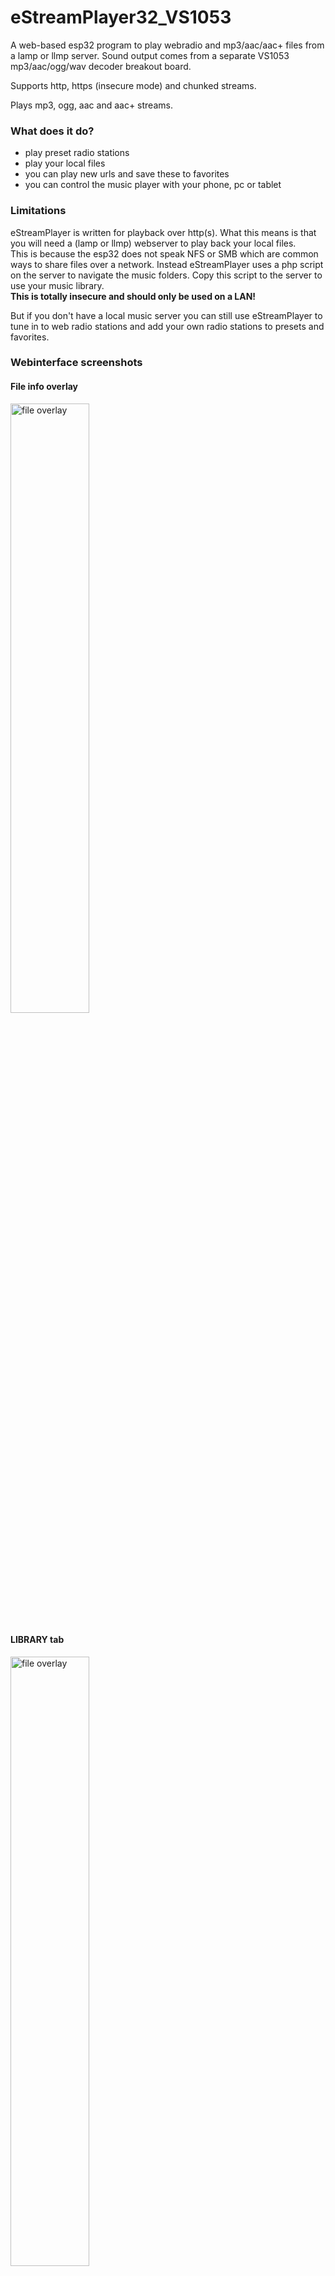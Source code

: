 # eStreamPlayer32_VS1053

A web-based esp32 program to play webradio and mp3/aac/aac+ files from a lamp or llmp server.
Sound output comes from a separate VS1053 mp3/aac/ogg/wav decoder breakout board.

Supports http, https (insecure mode) and chunked streams.

Plays mp3, ogg, aac and aac+ streams.

### What does it do?

-  play preset radio stations
-  play your local files
-  you can play new urls and save these to favorites
-  you can control the music player with your phone, pc or tablet


### Limitations

eStreamPlayer is written for playback over http(s). What this means is that you will need a (lamp or llmp) webserver to play back your local files.<br>This is because the esp32 does not speak NFS or SMB which are common ways to share files over a network. Instead eStreamPlayer uses a php script on the server to navigate the music folders. Copy this script to the server to use your music library.<br>**This is totally insecure and should only be used on a LAN!**

But if you don't have a local music server you can still use eStreamPlayer to tune in to web radio stations and add your own radio stations to presets and favorites.

### Webinterface screenshots

#### File info overlay

<img src="https://user-images.githubusercontent.com/24290108/144031653-fae792d3-9465-43a3-be7a-48b92bd972c8.png" width="50%" alt="file overlay">

#### LIBRARY tab

<img src="https://user-images.githubusercontent.com/24290108/144031862-9764fe6c-6f84-4a2f-b6ad-5aeee999f056.png" width="50%" alt="file overlay">

#### WEBRADIO tab

<img src="https://user-images.githubusercontent.com/24290108/144031827-298cceee-6e40-4bb0-b107-6b7cefe11623.png" width="50%" alt="file overlay">

#### FAVORITES tab

<img src="https://user-images.githubusercontent.com/24290108/144031557-07e7238e-2e8f-4876-b297-31c82878e1af.png" width="50%" alt="file overlay">

### Setup

Use [the latest ESP32 Arduino Core version.](https://github.com/espressif/arduino-esp32/releases/latest)

1.  Download and install [ESP_VS1053_Library](https://github.com/baldram/ESP_VS1053_Library/releases/latest), [ESP32_VS1053_Stream](https://github.com/CelliesProjects/ESP32_VS1053_Stream), [AsyncTCP](https://github.com/me-no-dev/AsyncTCP) and  [ESPAsyncWebServer](https://github.com/me-no-dev/ESPAsyncWebServer) in the Arduino libraries folder.
2.  Download and unzip the [latest eStreamPlayer release](https://github.com/CelliesProjects/eStreamPlayer32_VS1053/releases/latest).
3.  Copy the php script (found in the `copy to server` folder) to your music folder on the server.
4.  Open `eStreamPlayer_vs1053.ino` in the Arduino IDE.
5.  Select `Tools->Partition Scheme->No OTA(2MB APP/2MB FATFS`).
<br>If your board does not have that option you can select `ESP32 Dev Module` in `Tools->Board`.
6.  Open `system_setup.h` and set your wifi credentials and set `SCRIPT_URL` to the php script location set in step #3.<br>Set up `LIBRARY_USER` and `LIBRARY_PWD` if your local library requires login.
7.  Flash the sketch to your esp32. Set `Tools->Core Debug Level->Info` before you flash so you can grab the ip address from the serial port.
8.  On first boot or after a flash erase the fatfs has to be formatted. This will take a couple of seconds.
<br>You can monitor the boot/formatting progress on the serial port.
<br>Flashing an update will not erase the fatfs data.
<br>**Note:** Take care to select the same partition table when updating otherwise the partition will be formatted.
9.  Browse to the ip address shown on the serial port.

### Software needed

-  [ESP_VS1053_Library](https://github.com/baldram/ESP_VS1053_Library/releases/latest) -> [GNU General Public License v3.0](https://github.com/baldram/ESP_VS1053_Library/blob/master/LICENSE.md)
-  [ESP32_VS1053_Stream](https://github.com/CelliesProjects/ESP32_VS1053_Stream) -> [MIT license](https://github.com/CelliesProjects/ESP32_VS1053_Stream/blob/master/LICENSE.md).
-  [AsyncTCP](https://github.com/me-no-dev/AsyncTCP) (LGPL-3.0 License)
-  [ESPAsyncWebServer](https://github.com/me-no-dev/ESPAsyncWebServer) (LGPL-3.0 License)
-  A [lamp](https://en.wikipedia.org/wiki/LAMP_%28software_bundle%29) or llmp webstack to serve local files.
 Apache2 and lighttpd were tested and should work. The php script should be fairly version agnostic.


### Libraries used in the web interface

-  The used icons are from [material.io](https://material.io/tools/icons/?style=baseline) and are [available under Apache2.0 license](https://www.apache.org/licenses/LICENSE-2.0.html).
-  [Reconnecting WebSocket](https://github.com/joewalnes/reconnecting-websocket) which is [available under MIT licence](https://github.com/joewalnes/reconnecting-websocket/blob/master/LICENSE.txt).
-  [Google Roboto font](https://fonts.google.com/specimen/Roboto) which is [available under Apache2.0 license](https://www.apache.org/licenses/LICENSE-2.0.html).
-  [jQuery 3.4.1](https://code.jquery.com/jquery-3.4.1.js) which is [available under MIT license](https://jquery.org/license/).

````
MIT License

Copyright (c) 2020 Cellie

Permission is hereby granted, free of charge, to any person obtaining a copy
of this software and associated documentation files (the "Software"), to deal
in the Software without restriction, including without limitation the rights
to use, copy, modify, merge, publish, distribute, sublicense, and/or sell
copies of the Software, and to permit persons to whom the Software is
furnished to do so, subject to the following conditions:

The above copyright notice and this permission notice shall be included in all
copies or substantial portions of the Software.

THE SOFTWARE IS PROVIDED "AS IS", WITHOUT WARRANTY OF ANY KIND, EXPRESS OR
IMPLIED, INCLUDING BUT NOT LIMITED TO THE WARRANTIES OF MERCHANTABILITY,
FITNESS FOR A PARTICULAR PURPOSE AND NONINFRINGEMENT. IN NO EVENT SHALL THE
AUTHORS OR COPYRIGHT HOLDERS BE LIABLE FOR ANY CLAIM, DAMAGES OR OTHER
LIABILITY, WHETHER IN AN ACTION OF CONTRACT, TORT OR OTHERWISE, ARISING FROM,
OUT OF OR IN CONNECTION WITH THE SOFTWARE OR THE USE OR OTHER DEALINGS IN THE
SOFTWARE.
````
